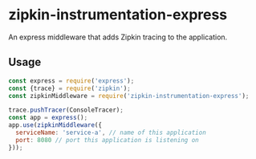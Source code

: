 # zipkin-instrumentation-express

An express middleware that adds Zipkin tracing to the application.

## Usage

```javascript
const express = require('express');
const {trace} = require('zipkin');
const zipkinMiddleware = require('zipkin-instrumentation-express');

trace.pushTracer(ConsoleTracer);
const app = express();
app.use(zipkinMiddleware({
  serviceName: 'service-a', // name of this application
  port: 8080 // port this application is listening on
}));
```
